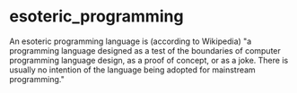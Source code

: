 esoteric_programming
====================

An esoteric programming language is (according to Wikipedia) "a programming language designed as a test of the boundaries of computer programming language design, as a proof of concept, or as a joke. There is usually no intention of the language being adopted for mainstream programming."
